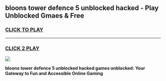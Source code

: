 
## bloons tower defence 5 unblocked hacked - Play Unblocked Gmaes & Free
<h3>
<a href="https://news.freeplayer.one?title=bloons_tower_defence_5_unblocked_hacked&ref=23F">CLICK TO PLAY</a></h3>
<hr>

<h3>
<a href="https://news.freeplayer.one?title=bloons_tower_defence_5_unblocked_hacked&ref=23F">CLICK 2 PLAY</a>
  
</h3>

<a href="https://news.freeplayer.one?title=bloons_tower_defence_5_unblocked_hacked&ref=23F/"><img src="https://clearcache.store/games.png"></a>


**bloons tower defence 5 unblocked hacked games unblocked: Your Gateway to Fun and Accessible Online Gaming**
